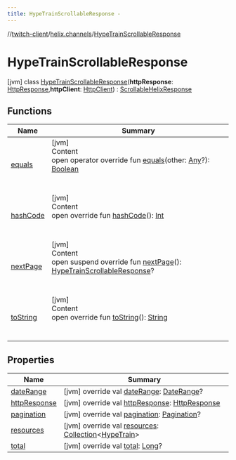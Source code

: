 ```yaml
---
title: HypeTrainScrollableResponse -
---
```

//[twitch-client](../../index.md)/[helix.channels](../index.md)/[HypeTrainScrollableResponse](index.md)



# HypeTrainScrollableResponse  
 [jvm] class [HypeTrainScrollableResponse](index.md)(**httpResponse**: [HttpResponse](),**httpClient**: [HttpClient]()) : [ScrollableHelixResponse](../../helix.http.model/-scrollable-helix-response/index.md)   


## Functions  
  
|  Name|  Summary| 
|---|---|
| [equals](https://kotlinlang.org/api/latest/jvm/stdlib/kotlin/-any/equals.html)| [jvm]  <br>Content  <br>open operator override fun [equals](https://kotlinlang.org/api/latest/jvm/stdlib/kotlin/-any/equals.html)(other: [Any](https://kotlinlang.org/api/latest/jvm/stdlib/kotlin/-any/index.html)?): [Boolean](https://kotlinlang.org/api/latest/jvm/stdlib/kotlin/-boolean/index.html)  <br><br><br>
| [hashCode](https://kotlinlang.org/api/latest/jvm/stdlib/kotlin/-any/hash-code.html)| [jvm]  <br>Content  <br>open override fun [hashCode](https://kotlinlang.org/api/latest/jvm/stdlib/kotlin/-any/hash-code.html)(): [Int](https://kotlinlang.org/api/latest/jvm/stdlib/kotlin/-int/index.html)  <br><br><br>
| [nextPage](next-page.md)| [jvm]  <br>Content  <br>open suspend override fun [nextPage](next-page.md)(): [HypeTrainScrollableResponse](index.md)?  <br><br><br>
| [toString](https://kotlinlang.org/api/latest/jvm/stdlib/kotlin/-any/to-string.html)| [jvm]  <br>Content  <br>open override fun [toString](https://kotlinlang.org/api/latest/jvm/stdlib/kotlin/-any/to-string.html)(): [String](https://kotlinlang.org/api/latest/jvm/stdlib/kotlin/-string/index.html)  <br><br><br>


## Properties  
  
|  Name|  Summary| 
|---|---|
| [dateRange](index.md#helix.channels/HypeTrainScrollableResponse/dateRange/#/PointingToDeclaration/)|  [jvm] override val [dateRange](index.md#helix.channels/HypeTrainScrollableResponse/dateRange/#/PointingToDeclaration/): [DateRange](../../helix.http.model/-date-range/index.md)?   <br>
| [httpResponse](index.md#helix.channels/HypeTrainScrollableResponse/httpResponse/#/PointingToDeclaration/)|  [jvm] override val [httpResponse](index.md#helix.channels/HypeTrainScrollableResponse/httpResponse/#/PointingToDeclaration/): [HttpResponse]()   <br>
| [pagination](index.md#helix.channels/HypeTrainScrollableResponse/pagination/#/PointingToDeclaration/)|  [jvm] override val [pagination](index.md#helix.channels/HypeTrainScrollableResponse/pagination/#/PointingToDeclaration/): [Pagination](../../helix.http.model/-pagination/index.md)?   <br>
| [resources](index.md#helix.channels/HypeTrainScrollableResponse/resources/#/PointingToDeclaration/)|  [jvm] override val [resources](index.md#helix.channels/HypeTrainScrollableResponse/resources/#/PointingToDeclaration/): [Collection](https://kotlinlang.org/api/latest/jvm/stdlib/kotlin.collections/-collection/index.html)<[HypeTrain](../../helix.channels.model.hypetrain/-hype-train/index.md)>   <br>
| [total](index.md#helix.channels/HypeTrainScrollableResponse/total/#/PointingToDeclaration/)|  [jvm] override val [total](index.md#helix.channels/HypeTrainScrollableResponse/total/#/PointingToDeclaration/): [Long](https://kotlinlang.org/api/latest/jvm/stdlib/kotlin/-long/index.html)?   <br>

